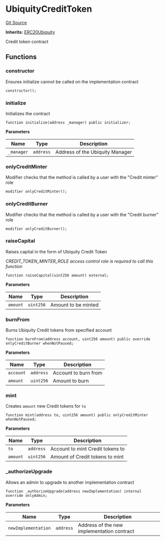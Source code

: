 # UbiquityCreditToken
[Git Source](https://github.com/ubiquity/ubiquity-dollar/blob/703f5598c859d9fbcfd4651958b57e78ee59538e/src/dollar/core/UbiquityCreditToken.sol)

**Inherits:**
[ERC20Ubiquity](/src/dollar/core/ERC20Ubiquity.sol/abstract.ERC20Ubiquity.md)

Credit token contract


## Functions
### constructor

Ensures initialize cannot be called on the implementation contract


```solidity
constructor();
```

### initialize

Initializes the contract


```solidity
function initialize(address _manager) public initializer;
```
**Parameters**

|Name|Type|Description|
|----|----|-----------|
|`_manager`|`address`|Address of the Ubiquity Manager|


### onlyCreditMinter

Modifier checks that the method is called by a user with the "Credit minter" role


```solidity
modifier onlyCreditMinter();
```

### onlyCreditBurner

Modifier checks that the method is called by a user with the "Credit burner" role


```solidity
modifier onlyCreditBurner();
```

### raiseCapital

Raises capital in the form of Ubiquity Credit Token

*CREDIT_TOKEN_MINTER_ROLE access control role is required to call this function*


```solidity
function raiseCapital(uint256 amount) external;
```
**Parameters**

|Name|Type|Description|
|----|----|-----------|
|`amount`|`uint256`|Amount to be minted|


### burnFrom

Burns Ubiquity Credit tokens from specified account


```solidity
function burnFrom(address account, uint256 amount) public override onlyCreditBurner whenNotPaused;
```
**Parameters**

|Name|Type|Description|
|----|----|-----------|
|`account`|`address`|Account to burn from|
|`amount`|`uint256`|Amount to burn|


### mint

Creates `amount` new Credit tokens for `to`


```solidity
function mint(address to, uint256 amount) public onlyCreditMinter whenNotPaused;
```
**Parameters**

|Name|Type|Description|
|----|----|-----------|
|`to`|`address`|Account to mint Credit tokens to|
|`amount`|`uint256`|Amount of Credit tokens to mint|


### _authorizeUpgrade

Allows an admin to upgrade to another implementation contract


```solidity
function _authorizeUpgrade(address newImplementation) internal override onlyAdmin;
```
**Parameters**

|Name|Type|Description|
|----|----|-----------|
|`newImplementation`|`address`|Address of the new implementation contract|


